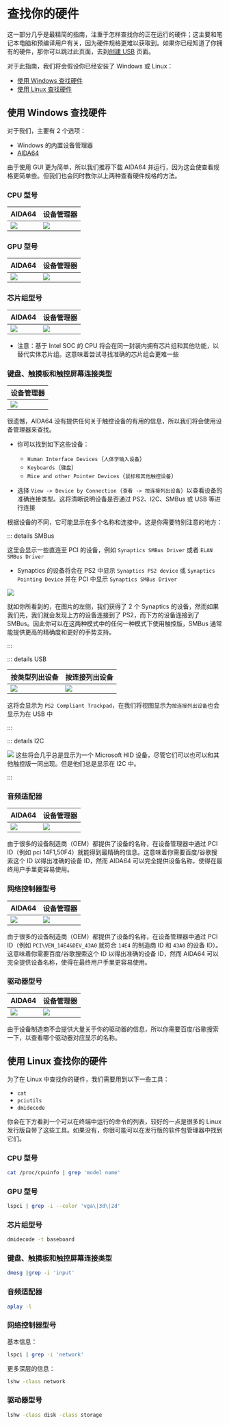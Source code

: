 # 查找你的硬件

这一部分几乎是最精简的指南，注重于怎样查找你的正在运行的硬件；这主要和笔记本电脑和预编译用户有关，因为硬件规格更难以获取到。如果你已经知道了你拥有的硬件，那你可以跳过此页面，去到[创建 USB](./installer-guide/) 页面。

对于此指南，我们将会假设你已经安装了 Windows 或 Linux：

* [使用 Windows 查找硬件](#使用-windows-查找硬件)
* [使用 Linux 查找硬件](#使用-linux-查找硬件)

## 使用 Windows 查找硬件

对于我们，主要有 2 个选项：

* Windows 的内置设备管理器
* [AIDA64](https://www.aida64.com/downloads)

由于使用 GUI 更为简单，所以我们推荐下载 AIDA64 并运行，因为这会使查看规格更简单些。但我们也会同时教你以上两种查看硬件规格的方法。

### CPU 型号

| AIDA64 | 设备管理器|
| :--- | :--- |
| ![](./images/finding-hardware-md/cpu-model-aida64.png) | ![](./images/finding-hardware-md/cpu-model-devicemanager.png) |

### GPU 型号

| AIDA64 | 设备管理器|
| :--- | :--- |
| ![](./images/finding-hardware-md/GPU-model-aida64.png) | ![](./images/finding-hardware-md/GPU-model-devicemanager.png) |

### 芯片组型号

| AIDA64 | 设备管理器|
| :--- | :--- |
| ![](./images/finding-hardware-md/chipset-model-aida64.png) | ![](./images/finding-hardware-md/chipset-model-devicemanager.png) |

* 注意：基于 Intel SOC 的 CPU 将会在同一封装内拥有芯片组和其他功能，以替代实体芯片组。这意味着尝试寻找准确的芯片组会更难一些

### 键盘、触摸板和触控屏幕连接类型

| 设备管理器 |
| :--- |
| ![](./images/finding-hardware-md/trackpad-model-devicemanager.png) |

很遗憾，AIDA64 没有提供任何关于触控设备的有用的信息，所以我们将会使用设备管理器来查找。

* 你可以找到如下这些设备：
  * `Human Interface Devices`（`人体学输入设备`）
  * `Keyboards`（`键盘`）
  * `Mice and other Pointer Devices`（`鼠标和其他触控设备`）

* 选择 `View -> Device by Connection`（`查看 -> 按连接列出设备`）以查看设备的准确连接类型。这将清晰说明设备是否通过 PS2、I2C、SMBus 或 USB 等进行连接

根据设备的不同，它可能显示在多个名称和连接中。这是你需要特别注意的地方：

::: details SMBus

这里会显示一些直连至 PCI 的设备，例如 `Synaptics SMBus Driver` 或者 `ELAN SMBus Driver`

* Synaptics 的设备将会在 PS2 中显示 `Synaptics PS2 device` 或 `Synaptics Pointing Device` 并在 PCI 中显示 `Synaptics SMBus Driver`

![](./images/finding-hardware-md/Windows-SMBus-Device.png)

就如你所看到的，在图片的左侧，我们获得了 2 个 Synaptics 的设备，然而如果我们先，我们就会发现上方的设备连接到了 PS2，而下方的设备连接到了 SMBus。因此你可以在这两种模式中的任何一种模式下使用触控版，SMBus 通常能提供更高的精确度和更好的手势支持。

:::

::: details USB

| 按类型列出设备 | 按连接列出设备 |
| :--- | :--- |
| ![](./images/finding-hardware-md/USB-trackpad-normal.png) | ![](./images/finding-hardware-md/USB-trackpad-by-connection.png)

这将会显示为 `PS2 Compliant Trackpad`，在我们将视图显示为`按连接列出设备`也会显示为在 USB 中

:::

::: details I2C

![](./images/finding-hardware-md/i2c-trackpad.png)
这些将会几乎总是显示为一个 Microsoft HID 设备，尽管它们可以也可以和其他触控版一同出现。但是他们总是显示在 I2C 中。

:::

### 音频适配器

| AIDA64 | 设备管理器|
| :--- | :--- |
| ![](./images/finding-hardware-md/audio-controller-aida64.png) | ![](./images/finding-hardware-md/audio-controller-aida64.png.png) |

由于很多的设备制造商（OEM）都提供了设备的名称，在设备管理器中通过 PCI ID（例如 pci 14F1,50F4）就能得到最精确的信息。这意味着你需要百度/谷歌搜索这个 ID 以得出准确的设备 ID，然而 AIDA64 可以完全提供设备名称，使得在最终用户手里更容易使用。

### 网络控制器型号

| AIDA64 | 设备管理器|
| :--- | :--- |
| ![](./images/finding-hardware-md/nic-model-aida64.png) | ![](./images/finding-hardware-md/nic-model-devicemanager.png) |

由于很多的设备制造商（OEM）都提供了设备的名称，在设备管理器中通过 PCI ID（例如 `PCI\VEN_14E4&DEV_43A0` 就符合 `14E4` 的制造商 ID 和 `43A0` 的设备 ID）。这意味着你需要百度/谷歌搜索这个 ID 以得出准确的设备 ID，然而 AIDA64 可以完全提供设备名称，使得在最终用户手里更容易使用。

### 驱动器型号

| AIDA64 | 设备管理器|
| :--- | :--- |
| ![](./images/finding-hardware-md/disk-model-aida64.png) | ![](./images/finding-hardware-md/disk-model-devicemanager.png) |

由于设备制造商不会提供大量关于你的驱动器的信息，所以你需要百度/谷歌搜索一下，以查看哪个驱动器对应显示的名称。

## 使用 Linux 查找你的硬件

为了在 Linux 中查找你的硬件，我们需要用到以下一些工具：

* `cat`
* `pciutils`
* `dmidecode`

你会在下方看到一个可以在终端中运行的命令的列表，较好的一点是很多的 Linux 发行版自带了这些工具。如果没有，你很可能可以在发行版的软件包管理器中找到它们。

### CPU 型号

```sh
cat /proc/cpuinfo | grep 'model name'
```

### GPU 型号

```sh
lspci | grep -i --color 'vga\|3d\|2d'
```

### 芯片组型号

```sh
dmidecode -t baseboard
```

### 键盘、触摸板和触控屏幕连接类型

```sh
dmesg |grep -i 'input'
```

### 音频适配器

```sh
aplay -l
```

### 网络控制器型号

基本信息：

```sh
lspci | grep -i 'network'
```

更多深层的信息：

```sh
lshw -class network
```

### 驱动器型号

```sh
lshw -class disk -class storage
```
